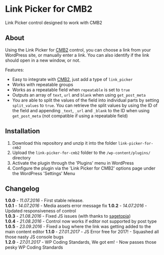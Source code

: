 # Link Picker for CMB2

Link Picker control designed to work with CMB2

## About

Using the Link Picker for [CMB2](https://wordpress.org/plugins/cmb2/) control, you can choose a link from your WordPress site, or manually enter a link. You can also identify if the link should open in a new window, or not.

Features:

* Easy to integrate with [CMB2](https://wordpress.org/plugins/cmb2/), just add a type of `link_picker`
* Works with repeatable groups
* Works as a repeatable field when `repeatable` is set to `true`
* Outputs an array of `text`, `url` and `blank` when using `get_post_meta`
* You are able to split the values of the field into individual parts by setting `split_values` to `true`. You can retrieve the split values by using the ID of the field and appending `_text`, `_url` and `_blank` to the ID when using `get_post_meta` (not compatible if using a repeatable field)

## Installation

1. Download this repository and unzip it into the folder `link-picker-for-cmb2`
2. Upload the `link-picker-for-cmb2` folder to the `/wp-content/plugins/` directory
3. Activate the plugin through the 'Plugins' menu in WordPress
4. Configure the plugin via the 'Link Picker for CMB2' options page under the WordPress 'Settings' Menu

## Changelog

**1.0.0** - *11.07.2016* - First stable release.  
**1.0.1** - *14.07.2016* - Media assets error message fix
**1.0.2** - *14.07.2016* - Updated responsiveness of control  
**1.0.3** - *21.08.2016* - Fixed JS issues (with thanks to [sagetopia](https://profiles.wordpress.org/sagetopia/))    
**1.0.4** - *21.08.2016* - Control now works if editor not supported by post type   
**1.0.5** - *23.09.2016* - Fixed a bug where the link was getting added to the main content editor
**1.1.0** - *27.01.2017* - JS Error free for 2017! - Squashed all those nasty JS console bugs  
**1.2.0** - *27.01.2017* - WP Coding Standards, We got em! - Now passes those pesky WP Coding Standards   
